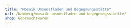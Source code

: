 ```yaml
---
title: "Mosaik Umsonstladen und Begegnungsstätte"
url: /bamberg/mosaik-umsonstladen-und-begegnungsstaette/
shop: Gebrauchtwaren
---
```

